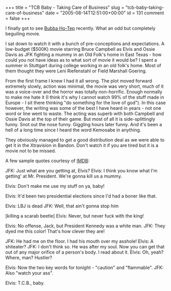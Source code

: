 +++
title = "TCB Baby - Taking Care of Business"
slug = "tcb-baby-taking-care-of-business"
date = "2005-08-14T12:51:00+00:00"
id = 131
comment = false
+++

I finally got to see [Bubba Ho-Tep](http://www.bubbahotep.com/) recently. What an odd but completely beguiling movie.

I sat down to watch it with a bunch of pre-conceptions and expectations. A low-budget ($500K) movie starring Bruce Campbell as Elvis and Ossie Davis as JFK fighting a mummy in an Old Folk's home in East Texas - how could you not have ideas as to what sort of movie it would be? I spent a summer in Stuttgart during college working in an old folk's home. Most of them thought they were Leni Riefenstahl or Field Marshall Goering.

From the first frame I knew I had it all wrong. The plot moved forward extremely slowly, action was minimal, the movie was very short, much of it was a voice-over and the horror was totally non-horrific. Enough normally to make me hate it (I think it's why I cannot watch 99% of the stuff made in Europe - I sit there thinking "do something for the love of god"). In this case however, the writing was some of the best I have heard in years - not one word or line went to waste. The acting was superb with both Campbell and Ossie Davis at the top of their game. But most of all it is side-splittingly funny. Snot out the nose funny. Giggling hours later funny. And it's been a hell of a long time since I heard the word Kemosabe in anything.

They obviously managed to get a good distribution deal as we were able to get it in the Xtravision in Bandon. Don't watch it if you are tired but it is a movie not to be missed.

A few sample quotes courtesy of [IMDB](http://www.imdb.com/title/tt0281686/quotes):

JFK: Just what are you getting at, Elvis?
Elvis: I think you know what I'm getting' at Mr. President. We're gonna kill us a mummy.

Elvis: Don't make me use my stuff on ya, baby!

Elvis: It'd been two presidential elections since I'd had a boner like that.

Elvis: LBJ is dead
JFK: Well, that ain't gonna stop him

[killing a scarab beetle]
Elvis: Never, but never fuck with the king!

Elvis: No offense, Jack, but President Kennedy was a white man.
JFK: They dyed me this color! That's how clever they are!

JFK: He had me on the floor. I had his mouth over my asshole!
Elvis: A shiteater?
JFK: I don't think so. He was after my soul. Now you can get that out of any major orifice of a person's body. I read about it.
Elvis: Oh, yeah? Where, man? Hustler?

Elvis: Now the two key words for tonight - "caution" and "flammable".
JFK: Also "watch your ass".

Elvis: T.C.B., baby.
